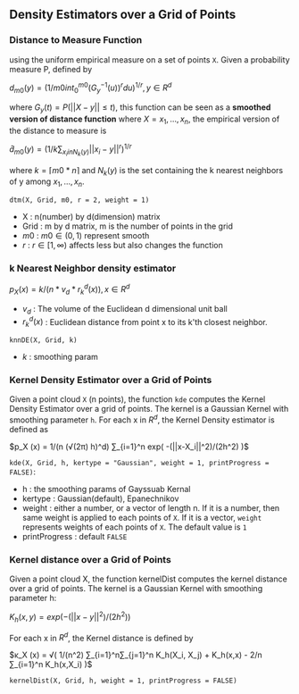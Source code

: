 ## Density Estimators over a Grid of Points

### Distance to Measure Function
 using the uniform empirical measure on a set of points `X`. Given a probability measure P, defined by 

$d_{m0}(y) = (1/m0 int_0^{m0} (G_y^{-1}(u))^{r} du)^{1/r}, y∈R^d$

where $G_y(t) = P(||X-y|| ≤ t)$, this function can be seen as a **smoothed version of distance function** where $X={x_1, …, x_n}$, the empirical version of the distance to measure is

$\hat d_{m0}(y) = (1/k ∑_{x_i in N_k(y)} ||x_i-y||^r)^{1/r}$

where $k= \lceil m0 * n \rceil$ and $N_k(y)$ is the set containing the k nearest neighbors of y among $x_1, …, x_n$.

`dtm(X, Grid, m0, r = 2, weight = 1)`
- X : n(number) by d(dimension) matrix
- Grid : m by d matrix, m is the number of points in the grid
- $m0$ : $m0∈(0,1)$ represent smooth
- $r$ : $r∈[1,∞)$ affects less but also changes the function

### k Nearest Neighbor density estimator

$p_X (x) = k / (n * v_d * r_k^d(x)), x∈R^d$

- $v_d$ : The volume of the Euclidean d dimensional unit ball
- $r_k^d(x)$ :  Euclidean distance from point x to its k'th closest neighbor.

`knnDE(X, Grid, k)`
- $k$ : smoothing param

### Kernel Density Estimator over a Grid of Points

Given a point cloud `X` (n points), the function `kde` computes the Kernel Density Estimator over a grid of points. The kernel is a Gaussian Kernel with smoothing parameter `h`. For each x in $R^d$, the Kernel Density estimator is defined as

$p_X (x) = 1/(n (√(2π) h)^d) ∑_{i=1}^n exp( -(||x-X_i||^2)/(2h^2) )$

`kde(X, Grid, h, kertype = "Gaussian", weight = 1, printProgress = FALSE)`:
- h : the smoothing params of Gayssuab Kernal
- kertype : Gaussian(default), Epanechnikov
- weight : either a number, or a vector of length n. If it is a number, then same weight is applied to each points of `X`. If it is a vector, `weight` represents weights of each points of `X`. The default value is `1`
- printProgress : default `FALSE`

### Kernel distance over a Grid of Points

Given a point cloud X, the function kernelDist computes the kernel distance over a grid of points. The kernel is a Gaussian Kernel with smoothing parameter h:

$K_h (x,y) = exp( -(||x-y||^2)/(2h^2) )$

For each x in $R^d$, the Kernel distance is defined by

$κ_X (x) = √( 1/(n^2) ∑_{i=1}^n∑_{j=1}^n K_h(X_i, X_j) + K_h(x,x) - 2/n ∑_{i=1}^n K_h(x,X_i) )$

`kernelDist(X, Grid, h, weight = 1, printProgress = FALSE)`